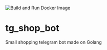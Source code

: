 ![Build and Run Docker Image](https://github.com/ki1it/tg_shop_bot/workflows/Build%20and%20Run%20Docker%20Image/badge.svg)
# tg_shop_bot
Small shopping telegram bot made on Golang
